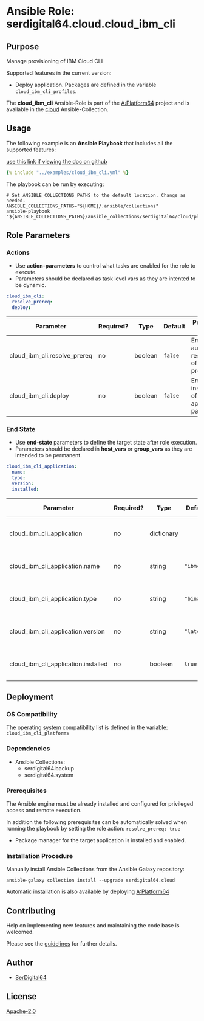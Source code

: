 # Ansible Role: serdigital64.cloud.cloud_ibm_cli

## Purpose

Manage provisioning of IBM Cloud CLI

Supported features in the current version:

- Deploy application. Packages are defined in the variable `cloud_ibm_cli_profiles`.

The **cloud_ibm_cli** Ansible-Role is part of the [A:Platform64](https://github.com/aplatform64/aplatform64) project and is available in the [cloud](https://aplatform64.readthedocs.io/en/latest/collections/cloud) Ansible-Collection.

## Usage

The following example is an **Ansible Playbook** that includes all the supported features:

[use this link if viewing the doc on github](https://github.com/aplatform64/cloud/blob/main/playbooks/cloud_ibm_cli.yml)

```yaml
{% include "../examples/cloud_ibm_cli.yml" %}
```

The playbook can be run by executing:

```shell
# Set ANSIBLE_COLLECTIONS_PATHS to the default location. Change as needed.
ANSIBLE_COLLECTIONS_PATHS="${HOME}/.ansible/collections"
ansible-playbook "${ANSIBLE_COLLECTIONS_PATHS}/ansible_collections/serdigital64/cloud/playbooks/cloud_ibm_cli.yml"
```

## Role Parameters

### Actions

- Use **action-parameters** to control what tasks are enabled for the role to execute.
- Parameters should be declared as task level vars as they are intented to be dynamic.

```yaml
cloud_ibm_cli:
  resolve_prereq:
  deploy:
```

| Parameter                    | Required? | Type    | Default | Purpose / Value                             |
| ---------------------------- | --------- | ------- | ------- | ------------------------------------------- |
| cloud_ibm_cli.resolve_prereq | no        | boolean | `false` | Enable automatic resolution of prequisites  |
| cloud_ibm_cli.deploy         | no        | boolean | `false` | Enable installation of application packages |

### End State

- Use **end-state** parameters to define the target state after role execution.
- Parameters should be declared in **host_vars** or **group_vars** as they are intended to be permanent.

```yaml
cloud_ibm_cli_application:
  name:
  type:
  version:
  installed:
```

| Parameter                           | Required? | Type       | Default    | Purpose / Value                    |
| ----------------------------------- | --------- | ---------- | ---------- | ---------------------------------- |
| cloud_ibm_cli_application           | no        | dictionary |            | Set application package end state  |
| cloud_ibm_cli_application.name      | no        | string     | `"ibmcli"` | Select application package name    |
| cloud_ibm_cli_application.type      | no        | string     | `"binary"` | Select application package type    |
| cloud_ibm_cli_application.version   | no        | string     | `"latest"` | Select application package version |
| cloud_ibm_cli_application.installed | no        | boolean    | `true`     | Set application package end state  |

## Deployment

### OS Compatibility

The operating system compatibility list is defined in the variable: `cloud_ibm_cli_platforms`

### Dependencies

- Ansible Collections:
  - serdigital64.backup
  - serdigital64.system

### Prerequisites

The Ansible engine must be already installed and configured for privileged access and remote execution.

In addition the following prerequisites can be automatically solved when running the playbook by setting the role action: `resolve_prereq: true`

- Package manager for the target application is installed and enabled.

### Installation Procedure

Manually install Ansible Collections from the Ansible Galaxy repository:

```shell
ansible-galaxy collection install --upgrade serdigital64.cloud
```

Automatic installation is also available by deploying [A:Platform64](https://aplatform64.readthedocs.io/en/latest/#deployment)

## Contributing

Help on implementing new features and maintaining the code base is welcomed.

Please see the [guidelines](https://aplatform64.readthedocs.io/en/latest/CONTRIBUTING.md) for further details.

## Author

- [SerDigital64](https://serdigital64.github.io/)

## License

[Apache-2.0](https://www.apache.org/licenses/LICENSE-2.0.txt)
